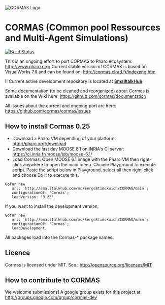 ![CORMAS Logo](http://cormas.cirad.fr/images/CormasLogoBig.png "CORMAS Logo")

# CORMAS (COmmon pool Ressources and Multi-Agent Simulations)

[![Build Status](https://travis-ci.org/cormas/cormas.svg?branch=master)](https://travis-ci.org/cormas/cormas)

This is an ongoing effort to port CORMAS to Pharo ecosystem: http://www.pharo.org/
Current stable version of CORMAS is based on VisualWorks 7.6 and can be found on: http://cormas.cirad.fr/indexeng.htm

:bangbang: Current active development repository is located at **[SmalltalkHub](http://www.smalltalkhub.com/#!/~SergeStinckwich/CORMAS)**

Some documentation (to be cleaned and reorganized) about Cormas is available on the Wiki here: 
https://github.com/cormas/documentation

All issues about the current and ongoing port are here: https://github.com/cormas/cormas/issues

## How to install Cormas 0.25
* Download a Pharo VM depending of your platform: http://pharo.org/download
* Download the last dev MOOSE 6.1 on INRIA's CI server: https://ci.inria.fr/moose/job/moose-6.1/
* Load Cormas: Open MOOSE 6.1 image with the Pharo VM then right-click anywhere to open the main menu. Choose Playground to execute script. Paste the script below in Playground, select all then right-click and choose Do it to execute this.

```Smalltalk
Gofer new
   url: 'http://smalltalkhub.com/mc/SergeStinckwich/CORMAS/main';
   configurationOf: 'Cormas';
   loadVersion: '0.25'.
```

If you want to install the development version:
```Smalltalk
Gofer new
   url: 'http://smalltalkhub.com/mc/SergeStinckwich/CORMAS/main';
   configurationOf: 'Cormas';
   loadDevelopment.
```

All packages load into the Cormas-* package names.

## Licence
Cormas is licensed under MIT. See : http://opensource.org/licenses/MIT

## How to contribute to CORMAS

We welcome submissions! A google group exists for this project at http://groups.google.com/group/cormas-dev
